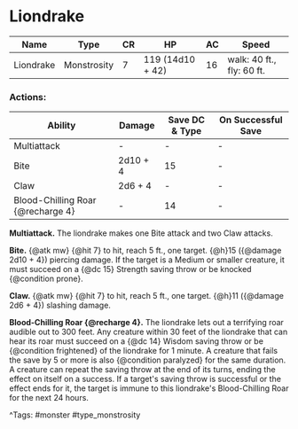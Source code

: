 # Liondrake

| Name | Type | CR | HP | AC | Speed |
|------|------|----|----|----|-------|
| Liondrake | Monstrosity | 7 | 119 (14d10 + 42) | 16 | walk: 40 ft., fly: 60 ft. |

### Actions:

| Ability | Damage | Save DC & Type | On Successful Save |
|---------|--------|----------------|--------------------|
| Multiattack | - | - | - |
| Bite | 2d10 + 4 | 15 | - |
| Claw | 2d6 + 4 | - | - |
| Blood-Chilling Roar {@recharge 4} | - | 14 | - |


**Multiattack.** The liondrake makes one Bite attack and two Claw attacks.

**Bite.** {@atk mw} {@hit 7} to hit, reach 5 ft., one target. {@h}15 ({@damage 2d10 + 4}) piercing damage. If the target is a Medium or smaller creature, it must succeed on a {@dc 15} Strength saving throw or be knocked {@condition prone}.

**Claw.** {@atk mw} {@hit 7} to hit, reach 5 ft., one target. {@h}11 ({@damage 2d6 + 4}) slashing damage.

**Blood-Chilling Roar {@recharge 4}.** The liondrake lets out a terrifying roar audible out to 300 feet. Any creature within 30 feet of the liondrake that can hear its roar must succeed on a {@dc 14} Wisdom saving throw or be {@condition frightened} of the liondrake for 1 minute. A creature that fails the save by 5 or more is also {@condition paralyzed} for the same duration. A creature can repeat the saving throw at the end of its turns, ending the effect on itself on a success. If a target's saving throw is successful or the effect ends for it, the target is immune to this liondrake's Blood-Chilling Roar for the next 24 hours.

^Tags: #monster #type_monstrosity